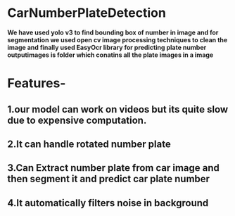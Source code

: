 # CarNumberPlateDetection


**We have used yolo v3 to find bounding box of number in image and for segmentation we used open cv image processing techniques to clean the image
and finally used EasyOcr library for predicting plate number
outputimages is folder which conatins all the plate images in a image**

# Features-
## 1.our model can work on videos but its quite slow due to expensive computation. 
## 2.It can handle rotated number plate
## 3.Can Extract number plate from car image and then segment it and predict car plate number
## 4.It automatically filters noise in background
